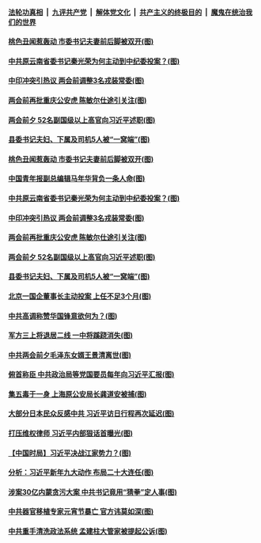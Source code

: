 ####  [法轮功真相](../../../../basic/blob/master/README.md?t=03031231) &nbsp;|&nbsp; [九评共产党](../../../../9ping.md/blob/master/README.md?t=03031231) &nbsp;|&nbsp; [解体党文化](../../../../jtdwh.md/blob/master/README.md?t=03031231)  &nbsp;|&nbsp; [共产主义的终极目的](../../../../gczydzjmd.md/blob/master/README.md?t=03031231) &nbsp;|&nbsp; [魔鬼在统治我们的世界](../../../../mgztzwmdsj.md/blob/master/README.md?t=03031231) 

#### [桃色丑闻惹轰动 市委书记夫妻前后脚被双开(图)](../pages/p2/964335.md?t=03031231) 

#### [中共原云南省委书记秦光荣为何主动到中纪委投案？(图)](../pages/p2/964328.md?t=03031231) 

#### [中印冲突引热议 两会前调整3名戎装常委(图)](../pages/p2/964296.md?t=03031231) 

#### [两会前再批重庆公安虎 陈敏尔仕途引关注(图)](../pages/p2/964282.md?t=03031231) 

#### [两会前夕 52名副国级以上高官向习近平述职(图)](../pages/p2/964235.md?t=03031231) 

#### [县委书记夫妇、下属及司机5人被“一窝端”(图)](../pages/p2/964231.md?t=03031231) 

#### [桃色丑闻惹轰动 市委书记夫妻前后脚被双开(图)](../pages/p2/964335.md?t=03031231) 

#### [中国青年报副总编辑马年华背负一条人命(图)](../pages/p2/964334.md?t=03031231) 

#### [中共原云南省委书记秦光荣为何主动到中纪委投案？(图)](../pages/p2/964328.md?t=03031231) 

#### [中印冲突引热议 两会前调整3名戎装常委(图)](../pages/p2/964296.md?t=03031231) 

#### [两会前再批重庆公安虎 陈敏尔仕途引关注(图)](../pages/p2/964282.md?t=03031231) 

#### [两会前夕 52名副国级以上高官向习近平述职(图)](../pages/p2/964235.md?t=03031231) 

#### [县委书记夫妇、下属及司机5人被“一窝端”(图)](../pages/p2/964231.md?t=03031231) 

#### [北京一国企董事长主动投案 上任不足3个月(图)](../pages/p2/964210.md?t=03031231) 

#### [中共高调称赞华国锋意欲何为？(图)](../pages/p2/964203.md?t=03031231) 

#### [军方三上将退居二线 一中将蹊跷消失(图)](../pages/p2/964153.md?t=03031231) 

#### [中共两会前夕毛泽东女婿王景清离世(图)](../pages/p2/964168.md?t=03031231) 

#### [俯首称臣 中共政治局等党国要员每年向习近平汇报(图)](../pages/p2/964146.md?t=03031231) 

#### [集五毒于一身 上海原公安局长龚道安被捕(图)](../pages/p2/964125.md?t=03031231) 

#### [大部分日本民众反感中共 习近平访日行程再次延迟(图)](../pages/p2/964126.md?t=03031231) 

#### [打压维权律师 习近平内部狠话首曝光(图)](../pages/p2/964093.md?t=03031231) 

#### [【中国时局】习近平决战江家势力？(图)](../pages/p2/964103.md?t=03031231) 

#### [分析：习近平新年九大动作 布局二十大连任(图)](../pages/p2/963998.md?t=03031231) 

#### [涉案30亿内蒙贪污大案 中共书记竟用“猜拳”定人事(图)](../pages/p2/964023.md?t=03031231) 

#### [中共器官移植专家元宵节暴亡 官方讳莫如深(图)](../pages/p2/964009.md?t=03031231) 

#### [中共重手清洗政法系统 孟建柱大管家被提起公诉(图)](../pages/p2/964000.md?t=03031231) 

